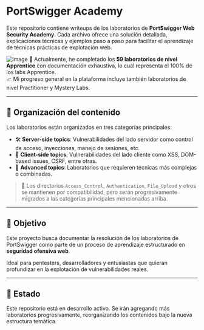 # PortSwigger Academy

Este repositorio contiene writeups de los laboratorios de **PortSwigger Web Security Academy**. Cada archivo ofrece una solución detallada, explicaciones técnicas y ejemplos paso a paso para facilitar el aprendizaje de técnicas prácticas de explotación web.

![image](https://github.com/user-attachments/assets/1d0dc523-dde2-4865-a158-169c7031e8c0)
🚀 Actualmente, he completado los **59 laboratorios de nivel Apprentice** con documentación exhaustiva, lo cual representa el 100% de los labs Apprentice.  
📈 Mi progreso general en la plataforma incluye también laboratorios de nivel Practitioner y Mystery Labs.

---

## 📂 Organización del contenido

Los laboratorios están organizados en tres categorías principales:

- 🛠️ **Server-side topics**: Vulnerabilidades del lado servidor como control de acceso, inyecciones, manejo de sesiones, etc.
- 🧠 **Client-side topics**: Vulnerabilidades del lado cliente como XSS, DOM-based issues, CSRF, entre otras.
- 🔬 **Advanced topics**: Laboratorios que requieren técnicas más complejas o combinadas.

> 📁 Los directorios `Access_Control`, `Authentication`, `File_Upload` y otros se mantienen por compatibilidad, pero serán progresivamente migrados a las categorías principales mencionadas arriba.

---

## 📌 Objetivo

Este proyecto busca documentar la resolución de los laboratorios de PortSwigger como parte de un proceso de aprendizaje estructurado en **seguridad ofensiva web**.

Ideal para pentesters, desarrolladores y entusiastas que quieran profundizar en la explotación de vulnerabilidades reales.

---

## 🚧 Estado

Este repositorio está en desarrollo activo. Se irán agregando más laboratorios progresivamente, reorganizando los contenidos bajo la nueva estructura temática.
